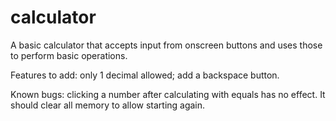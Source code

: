 # calculator
A basic calculator that accepts input from onscreen buttons and uses those to perform basic operations.

Features to add: only 1 decimal allowed; add a backspace button.

Known bugs: clicking a number after calculating with equals has no effect. It should clear all memory to allow starting again.